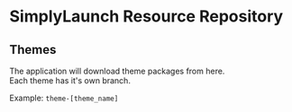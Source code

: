 # SimplyLaunch Resource Repository

## Themes
The application will download theme packages from here.    
Each theme has it's own branch.    

Example: `theme-[theme_name]`
